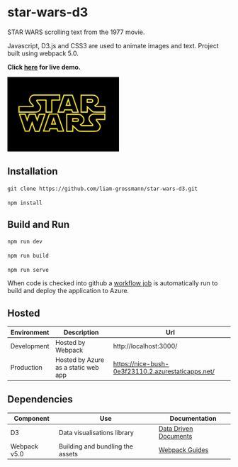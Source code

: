 # star-wars-d3

STAR WARS scrolling text from the 1977 movie.

Javascript, D3.js and CSS3 are used to animate images and text. Project built using webpack 5.0.

**Click [here](https://nice-bush-0e3f23110.2.azurestaticapps.net/) for live demo.**

[<img src="src/assets/starwars.jpg" style="width: 50%; height: 50%" />](https://nice-bush-0e3f23110.2.azurestaticapps.net/)





## Installation 


    git clone https://github.com/liam-grossmann/star-wars-d3.git

    npm install




## Build and Run 

    npm run dev

    npm run build

    npm run serve 


When code is checked into github a [workflow job](./.github/workflows/azure-static-web-apps-nice-bush-0e3f23110.yml) is automatically run to build and deploy the application to Azure.


## Hosted

| Environment  | Description                         | Url                                                |
| -------------| ----------------------------------- | -------------------------------------------------- |
| Development  | Hosted by Webpack                   | http://localhost:3000/                             | 
| Production   | Hosted by Azure as a static web app | https://nice-bush-0e3f23110.2.azurestaticapps.net/ |



## Dependencies

| Component     | Use                              | Documentation |
| ------------- | -------------------------------- | ------------------------------------------------ |
| D3            | Data visualisations library      | [Data Driven Documents](https://d3js.org/)       |
| Webpack v5.0  | Building and bundling the assets | [Webpack Guides](https://webpack.js.org/guides/) | 




